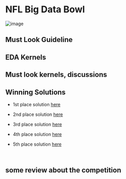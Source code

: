 # NFL Big Data Bowl

![image](https://user-images.githubusercontent.com/40786348/70203528-87bf9380-1760-11ea-8f0d-224044c271bd.png)

## Must Look Guideline

## EDA Kernels

## Must look kernels, discussions

## Winning Solutions

- 1st place solution [here](https://www.kaggle.com/c/nfl-big-data-bowl-2020/discussion/119400#latest-688670)

- 2nd place solution [here](https://www.kaggle.com/c/nfl-big-data-bowl-2020/discussion/119484#latest-684433)

- 3rd place solution [here](https://www.kaggle.com/c/nfl-big-data-bowl-2020/discussion/119314#latest-685891)

- 4th place solution [here](https://www.kaggle.com/c/nfl-big-data-bowl-2020/discussion/119885#latest-686046)

- 5th place solution [here](https://www.kaggle.com/c/nfl-big-data-bowl-2020/discussion/119357#latest-684386)

<br>

## some review about the competition 
